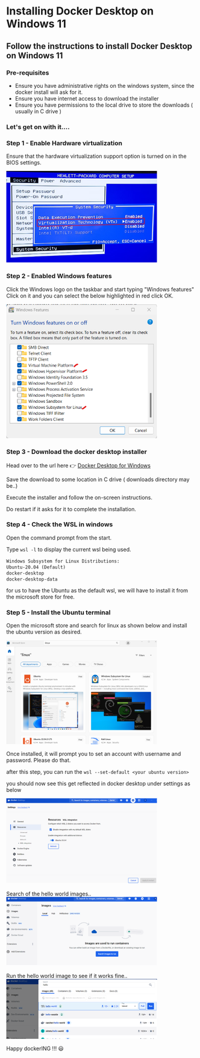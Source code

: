 # Installing Docker Desktop on Windows 11

## Follow the instructions to install Docker Desktop on Windows 11

### Pre-requisites
- Ensure you have administrative rights on the windows system, since the docker install will ask for it.
- Ensure you have internet access to download the installer
- Ensure you have permissions to the local drive to store the downloads ( usually in C drive )

### Let's get on with it....


### Step 1 - Enable Hardware virtualization
 
Ensure that the hardware virtualization support option is turned on in the BIOS settings.

 <img src="./assets/biossetting.jpg" width="400" alt="Bios">


### Step 2 - Enabled Windows features
 
Click the Windows logo on the taskbar and start typing
"Windows features"
Click on it and you can select the below highlighted in red
click OK.

<img src="./assets/windowsfeatures.png" width="400" alt="Diagram">

### Step 3 - Download the docker desktop installer

Head over to the url here :point_right: [Docker Desktop for Windows](https://docs.docker.com/desktop/install/windows-install/)  

Save the download to some location in C drive ( downloads directory may be..)

Execute the installer and follow the on-screen instructions.

Do restart if it asks for it to complete the installation.

### Step 4 - Check the WSL in windows

Open the command prompt from the start.

Type `wsl -l` to display the current wsl being used.

``` 
Windows Subsystem for Linux Distributions:
Ubuntu-20.04 (Default)
docker-desktop
docker-desktop-data 
```
for us to have the Ubuntu as the default wsl, we will have to install it from the microsoft store for free.

### Step 5 - Install the Ubuntu terminal

Open the microsoft store and search for linux as shown below and install the ubuntu version as desired.

<img src="./assets/ubuntu.png" width="400" alt="Diagram">

Once installed, it will prompt you to set an account with username and password. Please do that.

after this step, you can run the `wsl --set-default <your ubuntu version>`

you should now see this get reflected in docker desktop under settings as below

<img src="./assets/dockerwslubuntu.png" width="400" alt="Diagram">

<br>
<br>
Search of the hello world images..
<img src="./assets/searchimages.png" width="400" alt="Diagram">

<br>
<br>
Run the hello world image to see if it works fine..

<img src="./assets/helloworld.png" width="400" alt="Diagram">


Happy dockerING !!! :smiley: